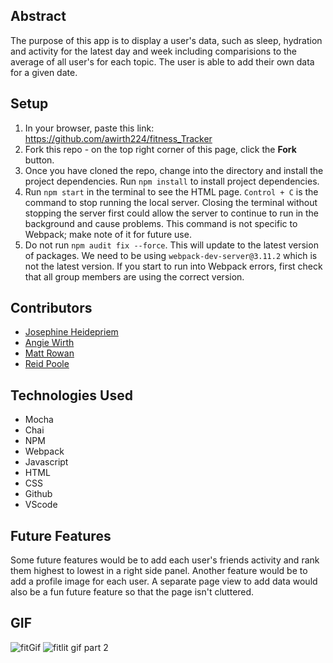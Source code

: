 ## Abstract
The purpose of this app is to display a user's data, such as sleep, hydration and activity for the latest day and week including comparisions to the average of all user's for each topic. The user is able to add their own data for a given date.

## Setup

1. In your browser, paste this link: https://github.com/awirth224/fitness_Tracker 
2. Fork this repo - on the top right corner of this page, click the **Fork** button.
3. Once you have cloned the repo, change into the directory and install the project dependencies. Run `npm install` to install project dependencies.
4. Run `npm start` in the terminal to see the HTML page. `Control + C` is the command to stop running the local server.  Closing the terminal without stopping the server first could allow the server to continue to run in the background and cause problems. This command is not specific to Webpack; make note of it for future use.    
5. Do not run `npm audit fix --force`.  This will update to the latest version of packages.  We need to be using `webpack-dev-server@3.11.2` which is not the latest version.  If you start to run into Webpack errors, first check that all group members are using the correct version.  

## Contributors
* [Josephine Heidepriem](https://github.com/jheidepriem)
* [Angie Wirth](https://github.com/awirth224)
* [Matt Rowan](https://github.com/MRowan121)
* [Reid Poole](https://github.com/rpoole444)

## Technologies Used
* Mocha
* Chai
* NPM
* Webpack
* Javascript
* HTML
* CSS
* Github
* VScode

## Future Features
Some future features would be to add each user's friends activity and rank them highest to lowest in a right side panel. Another feature would be to add a profile image for each user. A separate page view to add data would also be a fun future feature so that the page isn't cluttered.

## GIF
![fitGif](https://user-images.githubusercontent.com/110955503/207127036-e1385276-5b43-4af0-84c3-173de74355b0.gif)
![fitlit gif part 2](https://user-images.githubusercontent.com/110955503/211421583-dc15e797-dd31-4645-a0ee-0dc4ebaf3f24.gif)





